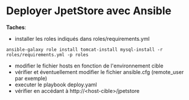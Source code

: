 # Deployer JpetStore avec Ansible

**Taches**:

- installer les roles indiqués dans roles/requirements.yml 

```
ansible-galaxy role install tomcat-install mysql-install -r roles/requirements.yml -p roles
```

- modifier le fichier hosts en fonction de l'environnement cible
- vérifier et éventuellement modifier le fichier ansible.cfg (remote_user par exemple)
- executer le playbook deploy.yaml
- vérifier en accédant à http://\<host-cible\>/jpetstore
